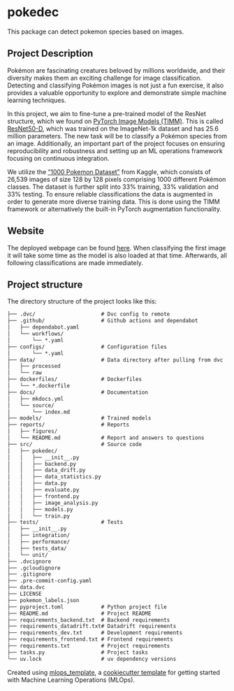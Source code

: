 # pokedec
This package can detect pokemon species based on images.

## Project Description
Pokémon are fascinating creatures beloved by millions worldwide, and their diversity makes them an exciting challenge for image classification. Detecting and classifying Pokémon images is not just a fun exercise, it also provides a valuable opportunity to explore and demonstrate simple machine learning techniques.

In this project, we aim to fine-tune a pre-trained model of the ResNet structure, which we found on [PyTorch Image Models (TIMM)](https://github.com/huggingface/pytorch-image-models?tab=readme-ov-file). This is called [ResNet50-D](https://huggingface.co/timm/resnet50d.ra4_e3600_r224_in1k), which was trained on the  ImageNet-1k dataset and has 25.6 million parameters. The new task will be to classify a Pokémon species from an image. Additionally, an important part of the project focuses on ensuring reproducibility and robustness and setting up an ML operations framework focusing on continuous integration.

We utilize the [“1000 Pokemon Dataset”](https://www.kaggle.com/datasets/noodulz/pokemon-dataset-1000?select=pokemon-dataset-1000) from Kaggle, which consists of 26,539 images of size 128 by 128 pixels comprising 1000 different Pokémon classes. The dataset is further split into 33% training, 33% validation and 33% testing. To ensure reliable classifications the data is augmented in order to generate more diverse training data. This is done using the TIMM framework or alternatively the built-in PyTorch augmentation functionality.

## Website
The deployed webpage can be found [here](https://frontend-pokedec-228711502156.europe-west3.run.app/). When classifying the first image it will take some time as the model is also loaded at that time. Afterwards, all following classifications are made immediately.

## Project structure
The directory structure of the project looks like this:
```txt
├── .dvc/                     # Dvc config to remote
├── .github/                  # Github actions and dependabot
│   ├── dependabot.yaml
│   └── workflows/
│       └── *.yaml
├── configs/                  # Configuration files
│       └── *.yaml
├── data/                     # Data directory after pulling from dvc
│   ├── processed
│   └── raw
├── dockerfiles/              # Dockerfiles
│   └── *.dockerfile
├── docs/                     # Documentation
│   ├── mkdocs.yml
│   └── source/
│       └── index.md
├── models/                   # Trained models
├── reports/                  # Reports
│   ├── figures/
│   └── README.md             # Report and answers to questions
├── src/                      # Source code
│   ├── pokedec/
│   │   ├── __init__.py
│   │   ├── backend.py
│   │   ├── data_drift.py
│   │   ├── data_statistics.py
│   │   ├── data.py
│   │   ├── evaluate.py
│   │   ├── frontend.py
│   │   ├── image_analysis.py
│   │   ├── models.py
│   │   └── train.py
├── tests/                    # Tests
│   ├── __init__.py
│   ├── integration/
│   ├── performance/
│   ├── tests_data/
│   └── unit/
├── .dvcignore
├── .gcloudignore
├── .gitignore
├── .pre-commit-config.yaml
├── data.dvc
├── LICENSE
├── pokemon_labels.json
├── pyproject.toml            # Python project file
├── README.md                 # Project README
├── requirements_backend.txt  # Backend requirements
├── requirements_datadrift.txt# Datadrift requirements
├── requirements_dev.txt      # Development requirements
├── requirements_frontend.txt # Frontend requirements
├── requirements.txt          # Project requirements
├── tasks.py                  # Project tasks
└── uv.lock                   # uv dependency versions
```


Created using [mlops_template](https://github.com/SkafteNicki/mlops_template),
a [cookiecutter template](https://github.com/cookiecutter/cookiecutter) for getting
started with Machine Learning Operations (MLOps).
